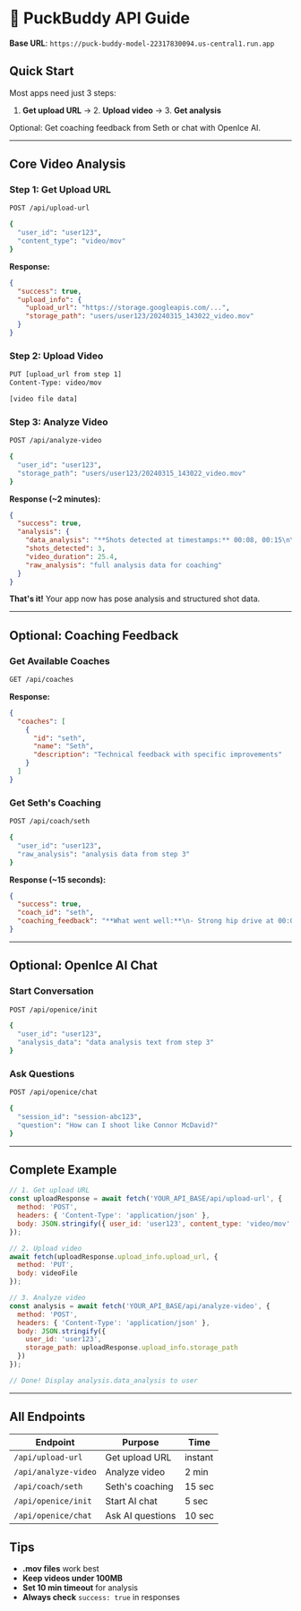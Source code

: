 # 🏒 PuckBuddy API Guide

**Base URL**: `https://puck-buddy-model-22317830094.us-central1.run.app`

## Quick Start

Most apps need just 3 steps:
1. **Get upload URL** → 2. **Upload video** → 3. **Get analysis**

Optional: Get coaching feedback from Seth or chat with OpenIce AI.

---

## Core Video Analysis

### Step 1: Get Upload URL
```bash
POST /api/upload-url

{
  "user_id": "user123",
  "content_type": "video/mov"
}
```

**Response:**
```json
{
  "success": true,
  "upload_info": {
    "upload_url": "https://storage.googleapis.com/...",
    "storage_path": "users/user123/20240315_143022_video.mov"
  }
}
```

### Step 2: Upload Video
```bash
PUT [upload_url from step 1]
Content-Type: video/mov

[video file data]
```

### Step 3: Analyze Video
```bash
POST /api/analyze-video

{
  "user_id": "user123", 
  "storage_path": "users/user123/20240315_143022_video.mov"
}
```

**Response (~2 minutes):**
```json
{
  "success": true,
  "analysis": {
    "data_analysis": "**Shots detected at timestamps:** 00:08, 00:15\n\n**Shot 1: 00:08:**\n**head position:** good (0.78)\n**wrist steadiness:** smooth (0.85)",
    "shots_detected": 3,
    "video_duration": 25.4,
    "raw_analysis": "full analysis data for coaching"
  }
}
```

**That's it!** Your app now has pose analysis and structured shot data.

---

## Optional: Coaching Feedback

### Get Available Coaches
```bash
GET /api/coaches
```

**Response:**
```json
{
  "coaches": [
    {
      "id": "seth",
      "name": "Seth", 
      "description": "Technical feedback with specific improvements"
    }
  ]
}
```

### Get Seth's Coaching
```bash
POST /api/coach/seth

{
  "user_id": "user123",
  "raw_analysis": "analysis data from step 3"
}
```

**Response (~15 seconds):**
```json
{
  "success": true,
  "coach_id": "seth",
  "coaching_feedback": "**What went well:**\n- Strong hip drive at 00:08\n\n**What to work on:**\n- Get lower on front knee bend"
}
```

---

## Optional: OpenIce AI Chat

### Start Conversation
```bash
POST /api/openice/init

{
  "user_id": "user123",
  "analysis_data": "data analysis text from step 3"
}
```

### Ask Questions
```bash
POST /api/openice/chat

{
  "session_id": "session-abc123",
  "question": "How can I shoot like Connor McDavid?"
}
```

---

## Complete Example

```javascript
// 1. Get upload URL
const uploadResponse = await fetch('YOUR_API_BASE/api/upload-url', {
  method: 'POST',
  headers: { 'Content-Type': 'application/json' },
  body: JSON.stringify({ user_id: 'user123', content_type: 'video/mov' })
});

// 2. Upload video
await fetch(uploadResponse.upload_info.upload_url, {
  method: 'PUT', 
  body: videoFile
});

// 3. Analyze video
const analysis = await fetch('YOUR_API_BASE/api/analyze-video', {
  method: 'POST',
  headers: { 'Content-Type': 'application/json' },
  body: JSON.stringify({ 
    user_id: 'user123',
    storage_path: uploadResponse.upload_info.storage_path 
  })
});

// Done! Display analysis.data_analysis to user
```

---

## All Endpoints

| Endpoint | Purpose | Time |
|----------|---------|------|
| `/api/upload-url` | Get upload URL | instant |
| `/api/analyze-video` | Analyze video | 2 min |
| `/api/coach/seth` | Seth's coaching | 15 sec |
| `/api/openice/init` | Start AI chat | 5 sec |
| `/api/openice/chat` | Ask AI questions | 10 sec |

## Tips

- **.mov files** work best
- **Keep videos under 100MB** 
- **Set 10 min timeout** for analysis
- **Always check** `success: true` in responses